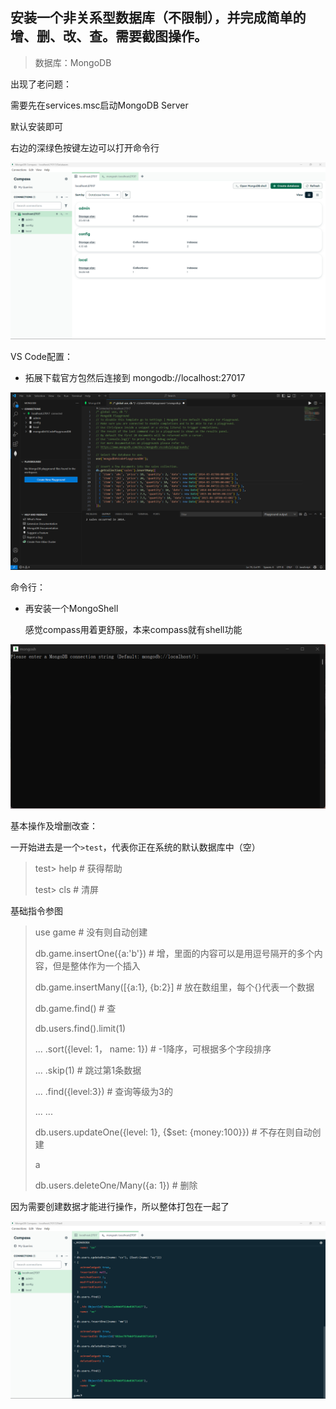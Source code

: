 ## 安装一个非关系型数据库（不限制），并完成简单的增、删、改、查。需要截图操作。



> 数据库：MongoDB



出现了老问题：

需要先在services.msc启动MongoDB Server



默认安装即可

右边的深绿色按键左边可以打开命令行

![image-20250522141439535](./_07.assets/image-20250522141439535.png)



VS Code配置：

- 拓展下载官方包然后连接到 mongodb://localhost:27017

![image-20250522140704277](./_07.assets/image-20250522140704277.png)



命令行：

- 再安装一个MongoShell

  感觉compass用着更舒服，本来compass就有shell功能

![image-20250522140650283](./_07.assets/image-20250522140650283.png)



基本操作及增删改查：

一开始进去是一个`>test`，代表你正在系统的默认数据库中（空）

> test> help			# 获得帮助
>
> test> cls			# 清屏

基础指令参图

> use game		# 没有则自动创建
>
> 
>
> db.game.insertOne({a:'b'})	# 增，里面的内容可以是用逗号隔开的多个内容，但是整体作为一个插入
>
> db.game.insertMany([{a:1}, {b:2}]	# 放在数组里，每个{}代表一个数据
>
> 
>
> db.game.find()		# 查
>
> db.users.find().limit(1)
>
> ... .sort({level: 1， name: 1})	# -1降序，可根据多个字段排序
>
> ... .skip(1)			# 跳过第1条数据
>
> ... .find({level:3})	# 查询等级为3的
>
> ... ...
>
> 
>
> db.users.updateOne({level: 1}, {$set: {money:100}})		# 不存在则自动创建
>
> a
>
> db.users.deleteOne/Many({a: 1})		# 删除

因为需要创建数据才能进行操作，所以整体打包在一起了

![image-20250522144205987](./_07.assets/image-20250522144205987.png)

